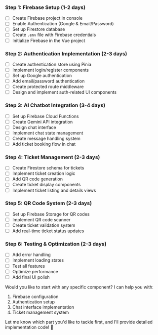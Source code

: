 ### Step 1: Firebase Setup (1-2 days)
- [ ] Create Firebase project in console
- [ ] Enable Authentication (Google & Email/Password)
- [ ] Set up Firestore database
- [ ] Create `.env` file with Firebase credentials
- [ ] Initialize Firebase in the Vue project

### Step 2: Authentication Implementation (2-3 days)
- [ ] Create authentication store using Pinia
- [ ] Implement login/register components
- [ ] Set up Google authentication
- [ ] Add email/password authentication
- [ ] Create protected route middleware
- [ ] Design and implement auth-related UI components

### Step 3: AI Chatbot Integration (3-4 days)
- [ ] Set up Firebase Cloud Functions
- [ ] Create Gemini API integration
- [ ] Design chat interface
- [ ] Implement chat state management
- [ ] Create message handling system
- [ ] Add ticket booking flow in chat

### Step 4: Ticket Management (2-3 days)
- [ ] Create Firestore schema for tickets
- [ ] Implement ticket creation logic
- [ ] Add QR code generation
- [ ] Create ticket display components
- [ ] Implement ticket listing and details views

### Step 5: QR Code System (2-3 days)
- [ ] Set up Firebase Storage for QR codes
- [ ] Implement QR code scanner
- [ ] Create ticket validation system
- [ ] Add real-time ticket status updates

### Step 6: Testing & Optimization (2-3 days)
- [ ] Add error handling
- [ ] Implement loading states
- [ ] Test all features
- [ ] Optimize performance
- [ ] Add final UI polish

Would you like to start with any specific component? I can help you with:
1. Firebase configuration
2. Authentication setup
3. Chat interface implementation
4. Ticket management system

Let me know which part you'd like to tackle first, and I'll provide detailed implementation code! 🚀